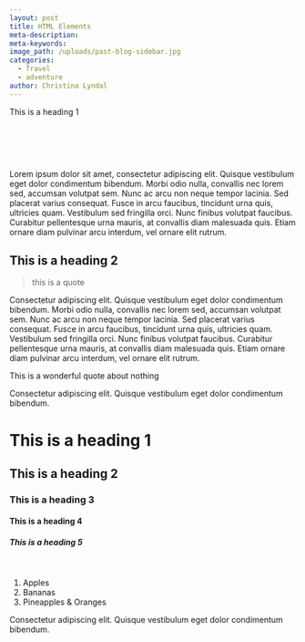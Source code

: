```yaml
---
layout: post
title: HTML Elements
meta-description:
meta-keywords:
image_path: /uploads/past-blog-sidebar.jpg
categories:
  - Travel
  - adventure
author: Christina Lyndal
---
```


This is a heading 1

# &nbsp;

Lorem ipsum dolor sit amet, consectetur adipiscing elit. Quisque vestibulum eget dolor condimentum bibendum. Morbi odio nulla, convallis nec lorem sed, accumsan volutpat sem. Nunc ac arcu non neque tempor lacinia. Sed placerat varius consequat. Fusce in arcu faucibus, tincidunt urna quis, ultricies quam. Vestibulum sed fringilla orci. Nunc finibus volutpat faucibus. Curabitur pellentesque urna mauris, at convallis diam malesuada quis. Etiam ornare diam pulvinar arcu interdum, vel ornare elit rutrum.

## This is a heading 2

> this is a quote

Consectetur adipiscing elit. Quisque vestibulum eget dolor condimentum bibendum. Morbi odio nulla, convallis nec lorem sed, accumsan volutpat sem. Nunc ac arcu non neque tempor lacinia. Sed placerat varius consequat. Fusce in arcu faucibus, tincidunt urna quis, ultricies quam. Vestibulum sed fringilla orci. Nunc finibus volutpat faucibus. Curabitur pellentesque urna mauris, at convallis diam malesuada quis. Etiam ornare diam pulvinar arcu interdum, vel ornare elit rutrum.

This is a wonderful quote about nothing

Consectetur adipiscing elit. Quisque vestibulum eget dolor condimentum bibendum.

# This is a heading 1

## This is a heading 2

### This is a heading 3

#### This is a heading 4

##### This is a heading 5

&nbsp;

1. Apples
2. Bananas
3. Pineapples & Oranges

Consectetur adipiscing elit. Quisque vestibulum eget dolor condimentum bibendum.